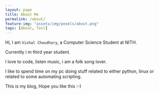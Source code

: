 ```yaml
---
layout: page
title: About Me
permalink: /about/
feature-img: "assets/img/pexels/about.png"
tags: [About, Test]
---
```


Hi, I am `Vishal Choudhary`, a Computer Science Student at NITH.

Currently i m third year student. 

I love to code, listen music, i am a folk song lover. 

I like to spend time on my pc doing stuff related to either python, linux or related to some automating scripting.

This is my blog, Hope you like this :-)
 
